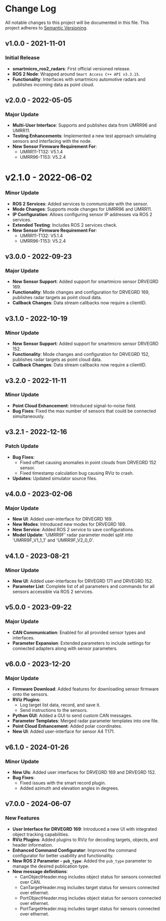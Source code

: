 # Change Log
All notable changes to this project will be documented in this file. This project adheres to [Semantic Versioning](http://semver.org/).
 
## v1.0.0 - 2021-11-01

### Initial Release
- **smartmicro_ros2_radars**: First official versioned release.
- **ROS 2 Node**: Wrapped around `Smart Access C++ API v3.3.15`.
- **Functionality**: Interfaces with smartmicro automotive radars and publishes incoming data as point cloud.

## v2.0.0 - 2022-05-05

### Major Update
- **Multi-User Interface**: Supports and publishes data from UMRR96 and UMRR11.
- **Testing Enhancements**: Implemented a new test approach simulating sensors and interfacing with the node.
- **New Sensor Firmware Requirement For**: 
  - UMRR11-T132: V5.1.4
  - UMRR96-T153: V5.2.4

# v2.1.0 - 2022-06-02

### Minor Update
- **ROS 2 Services**: Added services to communicate with the sensor.
- **Mode Changes**: Supports mode changes for UMRR96 and UMRR11.
- **IP Configuration**: Allows configuring sensor IP addresses via ROS 2 services.
- **Extended Testing**: Includes ROS 2 services check.
- **New Sensor Firmware Requirement For**: 
  - UMRR11-T132: V5.1.4
  - UMRR96-T153: V5.2.4

## v3.0.0 - 2022-09-23

### Major Update
- **New Sensor Support**: Added support for smartmicro sensor DRVEGRD 169.
- **Functionality**: Mode changes and configuration for DRVEGRD 169, publishes radar targets as point cloud data.
- **Callback Changes**: Data stream callbacks now require a clientID.

## v3.1.0 - 2022-10-19

### Minor Update
- **New Sensor Support**: Added support for smartmicro sensor DRVEGRD 152.
- **Functionality**: Mode changes and configuration for DRVEGRD 152, publishes radar targets as point cloud data.
- **Callback Changes**: Data stream callbacks now require a clientID.

## v3.2.0 - 2022-11-11

### Minor Update
- **Point Cloud Enhancement**: Introduced signal-to-noise field.
- **Bug Fixes**: Fixed the max number of sensors that could be connected simultaneously.

## v3.2.1 - 2022-12-16

### Patch Update
- **Bug Fixes**:
  - Fixed offset causing anomalies in point clouds from DRVEGRD 152 sensor.
  - Fixed timestamp calculation bug causing RViz to crash.
- **Updates**: Updated simulator source files.

## v4.0.0 - 2023-02-06

### Major Update
- **New UI**: Added user-interface for DRVEGRD 169.
- **New Modes**: Introduced new modes for DRVEGRD 169.
- **New Service**: Added ROS 2 service to save configurations.
- **Model Update**: 'UMRR9F' radar parameter model split into 'UMRR9F_V1_1_1' and 'UMRR9F_V2_0_0'.

## v4.1.0 - 2023-08-21

### Minor Update
- **New UI**: Added user-interfaces for DRVEGRD 171 and DRVEGRD 152.
- **Parameter List**: Complete list of all parameters and commands for all sensors accessible via ROS 2 services.

## v5.0.0 - 2023-09-22

### Major Update
- **CAN Communication**: Enabled for all provided sensor types and interfaces.
- **Parameter Expansion**: Extended parameters to include settings for connected adapters along with sensor parameters.

## v6.0.0 - 2023-12-20

### Major Update
- **Firmware Download**: Added features for downloading sensor firmware onto the sensors.
- **RViz Plugins**:
  - Log target list data, record, and save it.
  - Send instructions to the sensors.
- **Python GUI**: Added a GUI to send custom CAN messages.
- **Parameter Templates**: Merged radar parameter templates into one file.
- **Point Cloud Enhancement**: Added polar coordinates.
- **New UI**: Added user-interface for sensor A4 T171.

## v6.1.0 - 2024-01-26

### Minor Update
- **New UIs**: Added user interfaces for DRVEGRD 169 and DRVEGRD 152.
- **Bug Fixes**: 
  - Fixed issues with the smart record plugin.
  - Added azimuth and elevation angles in degrees.

## v7.0.0 - 2024-06-07

### New Features
- **User Interface for DRVEGRD 169**: Introduced a new UI with integrated object tracking capabilities.
- **RViz Plugins**: Added plugins to RViz for decoding targets, objects, and header information.
- **Enhanced Command Configurator**: Improved the command configurator for better usability and functionality.
- **New ROS 2 Parameter - `pub_type`**: Added the `pub_type` parameter to manage the desired publication type.
- **New message definitions**:
  - CanObjectHeader.msg includes object status for sensors connected over CAN.
  - CanTargetHeader.msg includes target status for sensors connected over ethernet.
  - PortObjectHeader.msg includes object status for sensors connected over ethernet.
  - PortTargetHeader.msg includes target status for sensors connected over ethernet.
